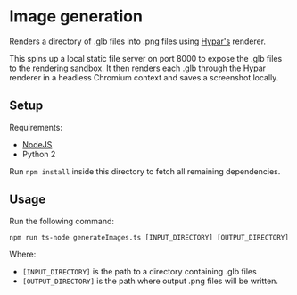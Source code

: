 # Image generation

Renders a directory of .glb files into .png files using [Hypar's](https://hypar.io) renderer.

This spins up a local static file server on port 8000 to expose the .glb files to the rendering sandbox. It then renders each .glb through the Hypar renderer in a headless Chromium context and saves a screenshot locally.

## Setup

Requirements:
* [NodeJS](https://nodejs.org/)
* Python 2

Run `npm install` inside this directory to fetch all remaining dependencies.

## Usage

Run the following command:
```
npm run ts-node generateImages.ts [INPUT_DIRECTORY] [OUTPUT_DIRECTORY]
```

Where:
* `[INPUT_DIRECTORY]` is the path to a directory containing .glb files
* `[OUTPUT_DIRECTORY]` is the path where output .png files will be written.